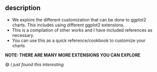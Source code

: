 ## description

-   We explore the different customization that can be done to ggplot2 charts. This includes using different ggplot2 extensions.
-   This is a compilation of other works and I have included references as necessary.
-   You can use this as a quick reference/cookbook to customize your charts

**NOTE: THERE ARE MANY MORE EXTENSIONS YOU CAN EXPLORE**

😄 *I just found this interesting*
